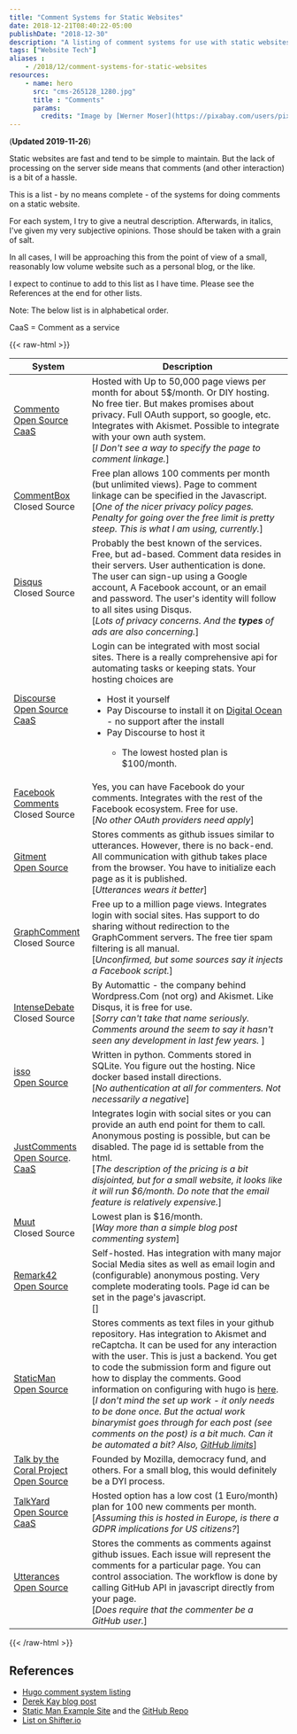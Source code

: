 ```yaml
---
title: "Comment Systems for Static Websites"
date: 2018-12-21T08:40:22-05:00
publishDate: "2018-12-30"
description: "A listing of comment systems for use with static websites"
tags: ["Website Tech"]
aliases :
    - /2018/12/comment-systems-for-static-websites
resources:
    - name: hero
      src: "cms-265128_1280.jpg"
      title : "Comments"
      params:
        credits: "Image by [Werner Moser](https://pixabay.com/users/pixelcreatures-127599/) from [Pixabay](https://pixabay.com/?utm_source=link-attribution&amp;utm_medium=referral&amp;utm_campaign=image&amp;utm_content=265128)"
---
```


(**Updated 2019-11-26**)

Static websites are fast and tend to be simple to maintain. But the lack of
processing on the server side means that comments (and other interaction) is a
bit of a hassle. 

This is a list - by no means complete - of the systems for doing comments on a
static website. 

<!--more-->
For each system, I try to give a neutral description. Afterwards, in italics,
I've given my very subjective opinions. Those should be taken with a grain of
salt.

In all cases, I will be approaching this from the point of view of a small,
reasonably low volume website such as a personal blog, or the like.

I expect to continue to add to this list as I have time. Please see the
References at the end for other lists.

Note: The below list is in alphabetical order.

CaaS = Comment as a service

{{< raw-html >}}
<table class="spare_table">
<thead>
<tr><th>System</th><th>Description</th></tr>
</thead>
<tbody>
<tr>
    <td>
        <a href="https://commento.io/">Commento</a>
        <br><a href="https://gitlab.com/commento">Open Source</a>
        <br><a href="https://commento.io/">CaaS</a>
    </td>
    <td> Hosted with Up to
    50,000 page views per month for about 5$/month. Or DIY hosting. No free tier.
    But makes promises about privacy. Full OAuth support, so google, etc. Integrates with Akismet.
    Possible to integrate with your own auth system.
    <br>[<i>I Don't see a way to specify the page to comment linkage.</i>]
    </td>
</tr>
<tr>
    <td>
        <a href="https://commentbox.io/">CommentBox</a>
        <br>Closed Source
    </td>
    <td>Free plan allows 100 comments per month (but unlimited views). Page to 
    comment linkage can be specified in the Javascript.
    <br>[<i>One of the nicer privacy policy pages. Penalty for going over the
    free limit is pretty steep. This is what I am using, currently.</i>]
    </td>
</tr>
<tr>
    <td>
        <a href="https:/disqus.com">Disqus</a>
        <br>Closed Source
    </td>
    <td>Probably the best known of the services. Free, but ad-based. Comment
    data resides in their servers. User authentication is done. The user can
    sign-up using a Google account, A Facebook account, or an email and
    password.  The user's identity will follow to all sites using Disqus.
    <br>[<i>Lots of privacy concerns. And the <b>types</b> of ads are also
    concerning.</i>]
    </td>
</tr>
<tr>
    <td>
        <a href="https:/discourse.org">Discourse</a>
        <br><a href="https://github.com/discourse/discourse">Open Source</a>
        <br><a href="https:/discourse.org">CaaS</a>
    </td>
    <td>Login can be integrated with most social sites. There is a really comprehensive api for
    automating tasks or keeping stats. Your hosting choices are
        <ul>
        <li>Host it yourself</li>
        <li>Pay Discourse to install it on <a
        href="https://www.digitalocean.com/">Digital Ocean</a> -  no support after
        the install</li>
        <li>Pay Discourse to host it</li>
            <ul><li>The lowest hosted plan is $100/month.</li></ul>
        </ul>
</tr>
<tr>
    <td>
        <a href="https://developers.facebook.com/docs/plugins/comments/">Facebook Comments</a>
        <br>Closed Source</a>
    </td>
    <td>Yes, you can have Facebook do your comments. Integrates with the rest
    of the Facebook ecosystem. Free for use.
    <br>[<i>No other OAuth providers need apply</i>]
    </td>
</tr>
<tr>
    <td>
        <a href="https://github.com/imsun/gitment">Gitment</a>
        <br><a href="https://github.com/imsun/gitment">Open Source</a>
    </td>
    <td>Stores comments as github issues similar to utterances. However, there
    is no back-end. All communication with github takes place from the browser. You 
    have to initialize each page as it is published.
    <br>[<i>Utterances wears it better</i>]
    </td>
</tr>
<tr>
    <td>
        <a href="https://graphcomment.com/en/">GraphComment</a>
        <br>Closed Source
    </td>
    <td>Free up to a million page views. Integrates login with social sites.
    Has support to do sharing without redirection to the GraphComment servers.
    The free tier spam filtering is all manual. 
    <br>[<i>Unconfirmed, but some sources say it injects a Facebook script.</i>]
    </td>
</tr>
<tr>
    <td>
        <a href="https://intensedebate.com/home">IntenseDebate</a>
        <br>Closed Source
    </td>
    <td>By Automattic - the company behind Wordpress.Com (not org) and Akismet.
    Like Disqus, it is free for use.
    <br>[<i>Sorry can't take that name seriously. Comments around the seem to
    say it hasn't seen any development in last few years. </i>]
    </td>
</tr>
<tr>
    <td>
        <a href="https://posativ.org/isso/">isso</a>
        <br><a href="https://github.com/posativ/isso">Open Source</a>
    </td>
    <td>Written in python. Comments stored in
    SQLite. You figure out the hosting. Nice docker based install directions.
    <br>[<i>No authentication at all for commenters. Not necessarily a negative</i>]
    </td>
</tr>
<tr>
    <td>
        <a href="https://just-comments.com/">JustComments</a>
        <br><a href="https://github.com/JustComments">Open Source</a>.
        <br><a href="https://just-comments.com/">CaaS</a>
    </td>
    <td> Integrates login with social sites or you can provide an auth end point
    for them to call.  Anonymous posting is possible, but can be disabled.
    The page id is settable from the html.
    <br>[<i>The description of the pricing is a bit disjointed, but for a small
    website, it looks like it will run $6/month. Do note that the email feature is
    relatively expensive.</i>]
    </td>
</tr>
<tr>
    <td>
        <a href="https://muut.com/">Muut</a>
        <br>Closed Source
    </td>
    <td>Lowest plan is $16/month.
    <br>[<i>Way more than a simple blog post commenting system</i>]
    </td>
</tr>
<tr>
    <td>
        <a href="https://remark42.com/">Remark42</a>
        <br><a href="https://github.com/umputun/remark">Open Source</a>
    </td>
    <td>Self-hosted.
    Has integration with many major Social Media sites as well as email login 
    and (configurable) anonymous
    posting. Very complete moderating tools. Page id can be set in the page's
    javascript.
    <br>[<i></i>]
    </td>
<tr>
    <td>
        <a href="https://staticman.net/">StaticMan</a>
        <br><a href="https://github.com/eduardoboucas/staticman">Open Source</a>
    </td>
    <td>Stores comments as text files in your github repository. Has integration
    to Akismet and reCaptcha. It can be used for any interaction with the user.
    This is just a backend. You get to code the submission form and figure out
    how to display the comments. Good
    information on configuring with hugo is <a
    href="https://binarymist.io/blog/2018/02/24/hugo-with-staticman-commenting-and-subscriptions/">
    here</a>.
    <br>[<i>I don't mind the set up work - it only needs to be done once. But
    the actual work binarymist goes through for each post (see comments on the
    post) is a bit much. Can it be automated a bit? Also, <a
    href="https://github.com/eduardoboucas/staticman/issues/243">GitHub
    limits</a></i>]
    </td>
</tr>
<tr>
    <td>
        <a href="https://coralproject.net/talk/">Talk by the Coral Project</a>
        <br><a href="https://github.com/coralproject/talk">Open Source</a>
    </td>
    <td>Founded by Mozilla, democracy fund, and others.  For a small
    blog, this would definitely be a DYI process.
    </td>
<tr>
    <td>
        <a href="https://www.talkyard.io/">TalkYard</a>
        <br><a href="https://github.com/debiki/talkyard">Open Source</a> 
        <br><a href="https://www.talkyard.io/">CaaS</a>
    </td>
    <td>Hosted option has a low cost (1 Euro/month) plan for
    100 new comments per month.
    <br>[<i>Assuming this is hosted in Europe, is there a GDPR implications for
    US citizens?</i>]
    </td>
</tr>
<tr>
    <td>
        <a href="https://utteranc.es/">Utterances</a>
        <br><a href="https://github.com/utterance">Open Source</a>
    </td>
    <td>Stores the comments as comments against github issues. Each issue will
    represent the comments for a particular page. You can control association. The
    workflow is done by calling GitHub API in javascript directly from your page.
    <br>[<i>Does require that the commenter be a GitHub user.</i>]
    </td>
</tr>
</tbody>
</table>
{{< /raw-html >}}

## References

- [Hugo comment system
  listing](https://gohugo.io/content-management/comments/#comments-alternatives)
- [Derek Kay blog post](https://darekkay.com/blog/static-site-comments/)
- [Static Man Example Site](https://mademistakes.com/) and the [GitHub
  Repo](https://github.com/mmistakes/made-mistakes-jekyll)
- [List on Shifter.io](https://www.getshifter.io/static-site-comments/)
